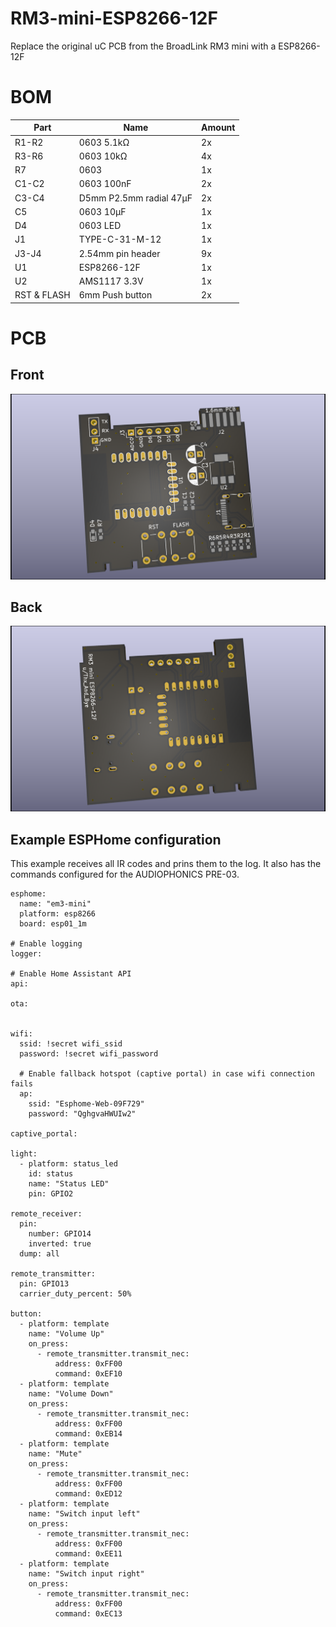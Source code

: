 # RM3-mini-ESP8266-12F
Replace the original uC PCB from the BroadLink RM3 mini with a ESP8266-12F

# BOM
|Part       |Name                   |Amount  |
|-----------|-----------------------|--------|
|R1-R2      |0603 5.1kΩ             |2x      |
|R3-R6      |0603 10kΩ              |4x      |
|R7         |0603                   |1x      |
|C1-C2      |0603 100nF             |2x      |
|C3-C4      |D5mm P2.5mm radial 47µF|2x      |
|C5         |0603 10µF              |1x      |
|D4         |0603 LED               |1x      |
|J1         |TYPE-C-31-M-12         |1x      |
|J3-J4      |2.54mm pin header      |9x      |
|U1         |ESP8266-12F            |1x      |
|U2         |AMS1117 3.3V           |1x      |
|RST & FLASH|6mm Push button        |2x      |

# PCB
## Front
![PCB front view](/RM3%20mini%20ESP%20front.png)

## Back
![PCB front view](/RM3%20mini%20ESP%20back.png)

## Example ESPHome configuration
This example receives all IR codes and prins them to the log.
It also has the commands configured for the AUDIOPHONICS PRE-03.

```
esphome:
  name: "em3-mini"
  platform: esp8266
  board: esp01_1m

# Enable logging
logger:

# Enable Home Assistant API
api:

ota:


wifi:
  ssid: !secret wifi_ssid
  password: !secret wifi_password

  # Enable fallback hotspot (captive portal) in case wifi connection fails
  ap:
    ssid: "Esphome-Web-09F729"
    password: "QghgvaHWUIw2"

captive_portal:

light:
  - platform: status_led
    id: status
    name: "Status LED"
    pin: GPIO2
    
remote_receiver:
  pin:
    number: GPIO14
    inverted: true
  dump: all

remote_transmitter:
  pin: GPIO13
  carrier_duty_percent: 50%

button:
  - platform: template
    name: "Volume Up"
    on_press:
      - remote_transmitter.transmit_nec:
          address: 0xFF00
          command: 0xEF10
  - platform: template
    name: "Volume Down"
    on_press:
      - remote_transmitter.transmit_nec:
          address: 0xFF00
          command: 0xEB14
  - platform: template
    name: "Mute"
    on_press:
      - remote_transmitter.transmit_nec:
          address: 0xFF00
          command: 0xED12
  - platform: template
    name: "Switch input left"
    on_press:
      - remote_transmitter.transmit_nec:
          address: 0xFF00
          command: 0xEE11
  - platform: template
    name: "Switch input right"
    on_press:
      - remote_transmitter.transmit_nec:
          address: 0xFF00
          command: 0xEC13  
```
